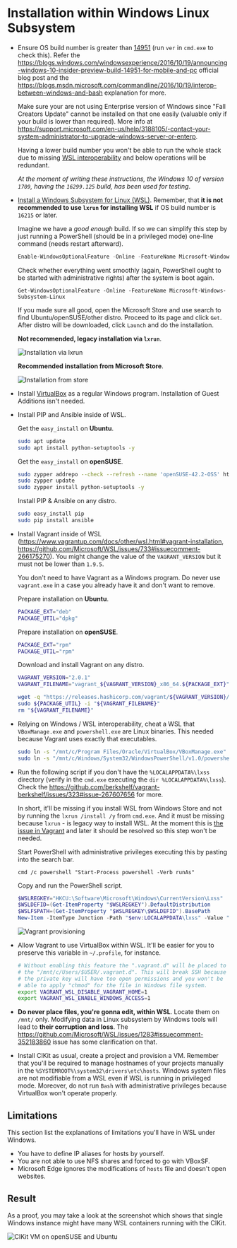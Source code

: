 # Installation within Windows Linux Subsystem

- Ensure OS build number is greater than [14951](https://docs.microsoft.com/ru-ru/windows/wsl/release-notes#build-14951) (run `ver` in `cmd.exe` to check this). Refer the https://blogs.windows.com/windowsexperience/2016/10/19/announcing-windows-10-insider-preview-build-14951-for-mobile-and-pc official blog post and the https://blogs.msdn.microsoft.com/commandline/2016/10/19/interop-between-windows-and-bash explanation for more.

  Make sure your are not using Enterprise version of Windows since "Fall Creators Update" cannot be installed on that one easily (valuable only if your build is lower than required). More info at https://support.microsoft.com/en-us/help/3188105/-contact-your-system-administrator-to-upgrade-windows-server-or-enterp.

  Having a lower build number you won't be able to run the whole stack due to missing [WSL interoperability](https://docs.microsoft.com/en-us/windows/wsl/interop) and below operations will be redundant.

  *At the moment of writing these instructions, the Windows 10 of version `1709`, having the `16299.125` build, has been used for testing*.

- [Install a Windows Subsystem for Linux (WSL)](https://docs.microsoft.com/en-us/windows/wsl/install-win10). Remember, that **it is not recommended to use `lxrun` for installing WSL** if OS build number is `16215` or later.

  Imagine we have a *good enough* build. If so we can simplify this step by just running a PowerShell (should be in a privileged mode) one-line command (needs restart afterward).

  ```powershell
  Enable-WindowsOptionalFeature -Online -FeatureName Microsoft-Windows-Subsystem-Linux
  ```

  Check whether everything went smoothly (again, PowerShell ought to be started with administrative rights) after the system is boot again.

  ```powerhsell
  Get-WindowsOptionalFeature -Online -FeatureName Microsoft-Windows-Subsystem-Linux
  ```

  If you made sure all good, open the Microsoft Store and use search to find Ubuntu/openSUSE/other distro. Proceed to its page and click `Get`. After distro will be downloaded, click `Launch` and do the installation.

  **Not recommended, legacy installation via `lxrun`**.

  ![Installation via lxrun](images/16215-lxrun.png)

  **Recommended installation from Microsoft Store**.

  ![Installation from store](images/16215-store.png)

- Install [VirtualBox](https://www.virtualbox.org/wiki/Downloads) as a regular Windows program. Installation of Guest Additions isn't needed.

- Install PIP and Ansible inside of WSL.

  Get the `easy_install` on **Ubuntu**.

  ```bash
  sudo apt update
  sudo apt install python-setuptools -y
  ```

  Get the `easy_install` on **openSUSE**.

  ```bash
  sudo zypper addrepo --check --refresh --name 'openSUSE-42.2-OSS' http://download.opensuse.org/distribution/leap/42.2/repo/oss/ oss
  sudo zypper update
  sudo zypper install python-setuptools -y
  ```

  Install PIP & Ansible on any distro.

  ```bash
  sudo easy_install pip
  sudo pip install ansible
  ```

- Install Vagrant inside of WSL (https://www.vagrantup.com/docs/other/wsl.html#vagrant-installation, https://github.com/Microsoft/WSL/issues/733#issuecomment-266175270). You might change the value of the `VAGRANT_VERSION` but it must not be lower than `1.9.5`.

  You don't need to have Vagrant as a Windows program. Do never use `vagrant.exe` in a case you already have it and don't want to remove.

  Prepare installation on **Ubuntu**.

  ```bash
  PACKAGE_EXT="deb"
  PACKAGE_UTIL="dpkg"
  ```

  Prepare installation on **openSUSE**.

  ```bash
  PACKAGE_EXT="rpm"
  PACKAGE_UTIL="rpm"
  ```

  Download and install Vagrant on any distro.

  ```bash
  VAGRANT_VERSION="2.0.1"
  VAGRANT_FILENAME="vagrant_${VAGRANT_VERSION}_x86_64.${PACKAGE_EXT}"

  wget -q "https://releases.hashicorp.com/vagrant/${VAGRANT_VERSION}/${VAGRANT_FILENAME}"
  sudo ${PACKAGE_UTIL} -i "${VAGRANT_FILENAME}"
  rm "${VAGRANT_FILENAME}"
  ```

- Relying on Windows / WSL interoperability, cheat a WSL that `VBoxManage.exe` and `powershell.exe` are Linux binaries. This needed because Vagrant uses exactly that executables.

  ```bash
  sudo ln -s "/mnt/c/Program Files/Oracle/VirtualBox/VBoxManage.exe" /usr/bin/VBoxManage
  sudo ln -s "/mnt/c/Windows/System32/WindowsPowerShell/v1.0/powershell.exe" /usr/bin/powershell
  ```

- Run the following script if you don't have the `%LOCALAPPDATA%\lxss` directory (verify in the `cmd.exe` executing the `dir %LOCALAPPDATA%\lxss`). Check the https://github.com/berkshelf/vagrant-berkshelf/issues/323#issue-267607656 for more.

  In short, it'll be missing if you install WSL from Windows Store and not by running the `lxrun /install /y` from `cmd.exe`. And it must be missing because `lxrun` - is legacy way to install WSL. At the moment this is [the issue in Vagrant](https://github.com/hashicorp/vagrant/issues/9298) and later it should be resolved so this step won't be needed.

  Start PowerShell with administrative privileges executing this by pasting into the search bar.

  ```
  cmd /c powershell "Start-Process powershell -Verb runAs"
  ```

  Copy and run the PowerShell script.

  ```powershell
  $WSLREGKEY="HKCU:\Software\Microsoft\Windows\CurrentVersion\Lxss"
  $WSLDEFID=(Get-ItemProperty "$WSLREGKEY").DefaultDistribution
  $WSLFSPATH=(Get-ItemProperty "$WSLREGKEY\$WSLDEFID").BasePath
  New-Item -ItemType Junction -Path "$env:LOCALAPPDATA\lxss" -Value "$WSLFSPATH\rootfs"
  ```

  ![Vagrant provisioning](images/vagrant.png)

- Allow Vagrant to use VirtualBox within WSL. It'll be easier for you to preserve this variable in `~/.profile`, for instance.

  ```bash
  # Without enabling this feature the ".vagrant.d" will be placed to
  # the "/mnt/c/Users/$USER/.vagrant.d". This will break SSH because
  # the private key will have too open permissions and you won't be
  # able to apply "chmod" for the file in Windows file system.
  export VAGRANT_WSL_DISABLE_VAGRANT_HOME=1
  export VAGRANT_WSL_ENABLE_WINDOWS_ACCESS=1
  ```

- **Do never place files, you're gonna edit, within WSL**. Locate them on `/mnt/` only. Modifying data in Linux subsystem by Windows tools will lead to **their corruption and loss**. The https://github.com/Microsoft/WSL/issues/1283#issuecomment-352183860 issue has some clarification on that.

- Install CIKit as usual, create a project and provision a VM. Remember that you'll be required to manage hostnames of your projects manually in the `%SYSTEMROOT%\system32\drivers\etc\hosts`. Windows system files are not modifiable from a WSL even if WSL is running in privileged mode. Moreover, do not run `Bash` with administrative privileges because VirtualBox won't operate properly.

## Limitations

This section list the explanations of limitations you'll have in WSL under Windows.

- You have to define IP aliases for hosts by yourself.
- You are not able to use NFS shares and forced to go with VBoxSF.
- Microsoft Edge ignores the modifications of `hosts` file and doesn't open websites.

## Result

As a proof, you may take a look at the screenshot which shows that single Windows instance might have many WSL containers running with the CIKit.

![CIKit VM on openSUSE and Ubuntu](images/wsl-cikit-opensuse-and-ubuntu.png)
